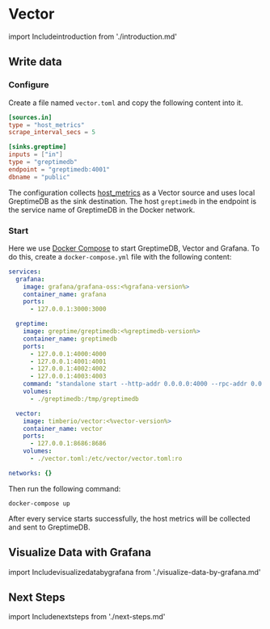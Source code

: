 # Vector

import Includeintroduction from './introduction.md' 

<Includeintroduction/>

## Write data

### Configure

Create a file named `vector.toml` and copy the following content into it.

```toml
[sources.in]
type = "host_metrics"
scrape_interval_secs = 5

[sinks.greptime]
inputs = ["in"]
type = "greptimedb"
endpoint = "greptimedb:4001"
dbname = "public"
```

The configuration collects [host_metrics](https://vector.dev/docs/reference/configuration/sources/host_metrics/) as a Vector source and uses local GreptimeDB as the sink destination.
The host `greptimedb` in the endpoint is the service name of GreptimeDB in the Docker network.

### Start

Here we use [Docker Compose](https://docs.docker.com/compose/) to start GreptimeDB, Vector and Grafana. To do this, create a `docker-compose.yml` file with the following content:

```yaml
services:
  grafana:
    image: grafana/grafana-oss:<%grafana-version%>
    container_name: grafana
    ports:
      - 127.0.0.1:3000:3000

  greptime:
    image: greptime/greptimedb:<%greptimedb-version%>
    container_name: greptimedb
    ports:
      - 127.0.0.1:4000:4000
      - 127.0.0.1:4001:4001
      - 127.0.0.1:4002:4002
      - 127.0.0.1:4003:4003
    command: "standalone start --http-addr 0.0.0.0:4000 --rpc-addr 0.0.0.0:4001 --mysql-addr 0.0.0.0:4002 --postgres-addr 0.0.0.0:4003"
    volumes:
      - ./greptimedb:/tmp/greptimedb

  vector:
    image: timberio/vector:<%vector-version%>
    container_name: vector
    ports:
      - 127.0.0.1:8686:8686
    volumes:
      - ./vector.toml:/etc/vector/vector.toml:ro

networks: {}
```

Then run the following command:

```shell
docker-compose up
```

After every service starts successfully, the host metrics will be collected and sent to GreptimeDB.

## Visualize Data with Grafana

import Includevisualizedatabygrafana from './visualize-data-by-grafana.md' 

<Includevisualizedatabygrafana/>

## Next Steps

import Includenextsteps from './next-steps.md' 

<Includenextsteps/>
